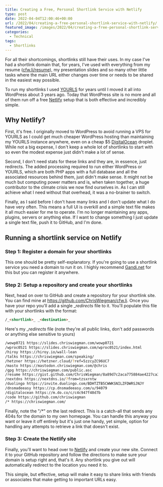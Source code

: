 ```yaml
---
title: Creating a Free, Personal Shortlink Service with Netlify
type: post
date: 2022-04-04T12:00:46+00:00
url: /2022/04/creating-a-free-personal-shortlink-service-with-netlify/
featured_image: /images/2022/04/creating-a-free-personal-shortlink-service-with-netlify.jpg
categories:
  - Technical
tags:
  - Shortlinks
---
```


For all their shortcomings, shortlinks still have their uses. In my case I've had a shortlink domain that, for years, I've used with everything from my resume ([cfw.li/resume][1]), my presentation slides and so many other little tasks where the main URL either changes over time or needs to be shared in the easiest way possible.

To run my shortlinks I used [YOURLS][2] for years until I moved it all into WordPress about 3 years ago. Today that WordPress site is no more and all of them run off a free [Netlify][3] setup that is both effective and incredibly simple.

## Why Netlify?

First, it's free. I originally moved to WordPress to avoid running a VPS for YOURLS as I could get much cheaper WordPress hosting than maintaining my YOURLS instance anywhere, even on a cheap $5 [DigitalOcean][4] droplet. While not a big expense, I don't keep a whole lot of shortlinks to start with so even the modest expense just didn't make a lot of sense.

Second, I don't need stats for these links and they are, in essence, just redirects. The added processing required to run either WordPress or YOURLS, which are both PHP apps with a full database and all the associated resources behind them, just didn't make sense. It might not be much but computing power matters and is, when taken together, a huge contributor to the climate crisis we now find ourselves in. As I can still achieve what I need without that overhead, it was a no-brainer to switch.

Finally, as I said before I don't have many links and I don't update what I do have very often. This means a full UI is overkill and a simple text file makes it all much easier for me to operate. I'm no longer maintaining any apps, plugins, servers or anything else. If I want to change something I just update a single text file, push it to GitHub, and I'm done.

## Running a shortlink service on Netlify

### Step 1: Register a domain for your shortlinks

This one should be pretty self-explanatory. If you're going to use a shortlink service you need a domain to run it on. I highly recommend [Gandi.net][5] for this but you can register it anywhere.

### Step 2: Setup a repository and create your shortlinks

Next, head on over to GitHub and create a repository for your shortlink site. You can find mine at <https://github.com/ChrisWiegman/cfw.li>. Once you have your repo you'll add a single __redirects_ file to it. You'll populate this file with your shortlinks with the format:

``` html
/_<shortlink>_ _<destination>_
```

Here's my __redirects_ file (note they're all public links, don't add passwords or anything else sensitive to yours)

``` bash
/wowp0721 https://slides.chriswiegman.com/wowp0721
/wproc0521 https://slides.chriswiegman.com/wproc0521/index.html
/hiroy https://hiroy.io/wall-lean
/talks https://chriswiegman.com/speaking/
/hetzner https://hetzner.cloud/?ref=5zzcyZC96UC7
/masto https://mastodon.chriswiegman.com/@chris
/gpg https://chriswiegman.com/public.asc
/resume https://gist.github.com/ChrisWiegman/8a89d7c2aca775884ae4227ca3b5be01#file-resume-md
/nextdns https://nextdns.io/?from=tzsxrntw
/duolingo https://invite.duolingo.com/BDHTZTB5CWWKSNILZFDWRSJNJY
/dnsmadeeasy https://cp.dnsmadeeasy.com/u/94079
/digitalocean https://m.do.co/c/c4c947f40d7b
/code https://github.com/chriswiegman
/* https://chriswiegman.com/
```

Finally, note the "_/*_" on the last redirect. This is a catch-all that sends any 404s for the domain to my own homepage. You can handle this anyway you want or leave it off entirely but it's just one handy, yet simple, option for handling any attempts to retrieve a link that doesn't exist.

### Step 3: Create the Netlify site

Finally, you'll want to head over to [Netlify][3] and create your new site. Connect it to your GitHub repository and follow the directions to make sure your domain is setup right and, that's it. Any shortlink you give out will automatically redirect to the location you need it to.

This simple, but effective, setup will make it easy to share links with friends or associates that make getting to important URLs easy.

 [1]: https://cfw.li/resume
 [2]: https://yourls.org/
 [3]: https://www.netlify.com/
 [4]: https://www.digitalocean.com/
 [5]: https://gandi.net
